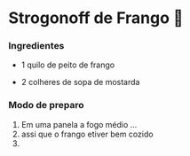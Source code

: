 # Strogonoff de Frango :chicken:

### Ingredientes

- 1 quilo de peito de frango 

- 2 colheres de sopa de mostarda 

### Modo de preparo

1. Em uma panela a fogo médio ...
2. assi que o frango etiver bem cozido
3. 